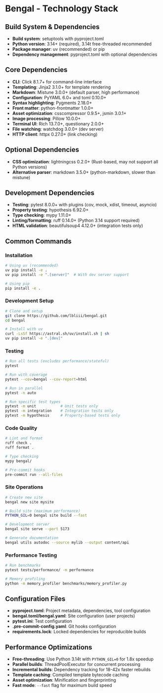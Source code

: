 # Bengal - Technology Stack

## Build System & Dependencies

- **Build system**: setuptools with pyproject.toml
- **Python version**: 3.14+ (required), 3.14t free-threaded recommended
- **Package manager**: uv (recommended) or pip
- **Dependency management**: pyproject.toml with optional dependencies

## Core Dependencies

- **CLI**: Click 8.1.7+ for command-line interface
- **Templating**: Jinja2 3.1.0+ for template rendering
- **Markdown**: Mistune 3.0.0+ (default parser, high performance)
- **Configuration**: PyYAML 6.0+ and toml 0.10.0+
- **Syntax highlighting**: Pygments 2.18.0+
- **Front matter**: python-frontmatter 1.0.0+
- **Asset optimization**: csscompressor 0.9.5+, jsmin 3.0.1+
- **Image processing**: Pillow 10.0.0+
- **Terminal UI**: Rich 13.7.0+, questionary 2.0.0+
- **File watching**: watchdog 3.0.0+ (dev server)
- **HTTP client**: httpx 0.27.0+ (link checking)

## Optional Dependencies

- **CSS optimization**: lightningcss 0.2.0+ (Rust-based, may not support all Python versions)
- **Alternative parser**: markdown 3.5.0+ (python-markdown, slower than mistune)

## Development Dependencies

- **Testing**: pytest 8.0.0+ with plugins (cov, mock, xdist, timeout, asyncio)
- **Property testing**: hypothesis 6.92.0+
- **Type checking**: mypy 1.11.0+
- **Linting/formatting**: ruff 0.14.0+ (Python 3.14 support required)
- **HTML validation**: beautifulsoup4 4.12.0+ (integration tests only)

## Common Commands

### Installation
```bash
# Using uv (recommended)
uv pip install -e .
uv pip install -e ".[server]"  # With dev server support

# Using pip
pip install -e .
```

### Development Setup
```bash
# Clone and setup
git clone https://github.com/lbliii/bengal.git
cd bengal

# Install with uv
curl -LsSf https://astral.sh/uv/install.sh | sh
uv pip install -e ".[dev]"
```

### Testing
```bash
# Run all tests (excludes performance/stateful)
pytest

# Run with coverage
pytest --cov=bengal --cov-report=html

# Run in parallel
pytest -n auto

# Run specific test types
pytest -m unit           # Unit tests only
pytest -m integration    # Integration tests only
pytest -m hypothesis     # Property-based tests only
```

### Code Quality
```bash
# Lint and format
ruff check .
ruff format .

# Type checking
mypy bengal/

# Pre-commit hooks
pre-commit run --all-files
```

### Site Operations
```bash
# Create new site
bengal new site mysite

# Build site (maximum performance)
PYTHON_GIL=0 bengal site build --fast

# Development server
bengal site serve --port 5173

# Generate documentation
bengal utils autodoc --source mylib --output content/api
```

### Performance Testing
```bash
# Run benchmarks
pytest tests/performance/ -m performance

# Memory profiling
python -m memory_profiler benchmarks/memory_profiler.py
```

## Configuration Files

- **pyproject.toml**: Project metadata, dependencies, tool configuration
- **bengal.toml/bengal.yaml**: Site configuration (user projects)
- **pytest.ini**: Test configuration
- **.pre-commit-config.yaml**: Git hooks configuration
- **requirements.lock**: Locked dependencies for reproducible builds

## Performance Optimizations

- **Free-threading**: Use Python 3.14t with `PYTHON_GIL=0` for 1.8x speedup
- **Parallel builds**: ThreadPoolExecutor for concurrent processing
- **Incremental builds**: Dependency tracking for 18-42x faster rebuilds
- **Template caching**: Compiled template bytecode caching
- **Asset optimization**: Minification and fingerprinting
- **Fast mode**: `--fast` flag for maximum build speed
